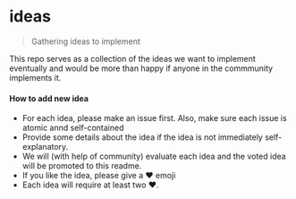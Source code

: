 # ideas
> Gathering ideas to implement

This repo serves as a collection of the ideas we want to implement eventually and would be more than happy if anyone in the commmunity implements it.

#### How to add new idea

- For each idea, please make an issue first. Also, make sure each issue is atomic annd self-contained
- Provide some details about the idea if the idea is not immediately self-explanatory.
- We will (with help of community) evaluate each idea and the voted idea will be promoted to this readme.
- If you like the idea, please give a :heart: emoji
- Each idea will require at least two :heart:.
